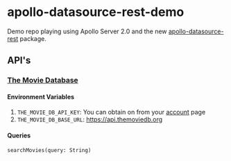 # apollo-datasource-rest-demo

Demo repo playing using Apollo Server 2.0 and the new [apollo-datasource-rest](https://www.apollographql.com/docs/apollo-server/v2/features/data-sources.html) package.

## API's

### [The Movie Database](https://www.themoviedb.org/documentation/api)

#### Environment Variables

1. `THE_MOVIE_DB_API_KEY`: You can obtain on from your [account](https://www.themoviedb.org) page
2. `THE_MOVIE_DB_BASE_URL`: https://api.themoviedb.org

#### Queries

```
searchMovies(query: String)
```

